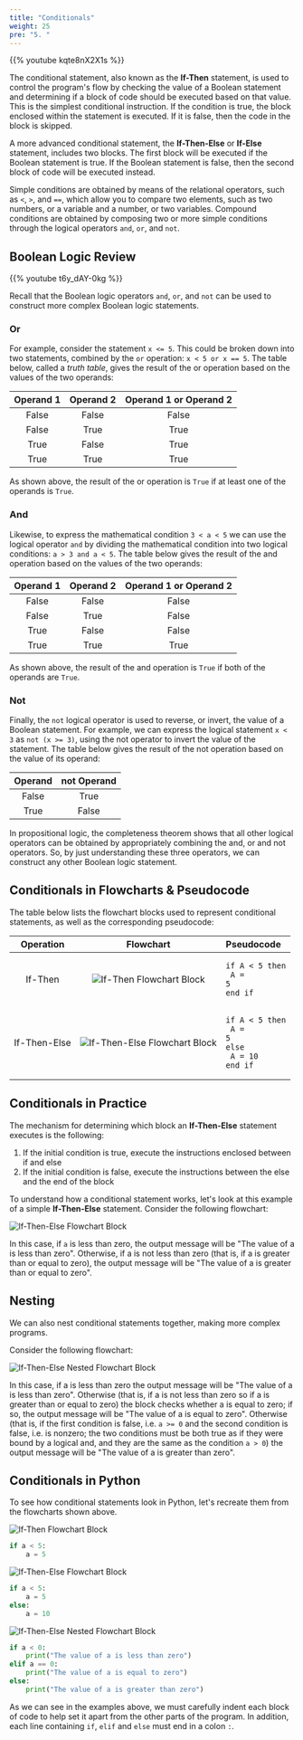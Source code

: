 ```yaml
---
title: "Conditionals"
weight: 25
pre: "5. "
---
```

{{% youtube kqte8nX2X1s %}}

The conditional statement, also known as the **If-Then** statement, is used to control the program's flow by checking the value of a Boolean statement and determining if a block of code should be executed based on that value. This is the simplest conditional instruction. If the condition is true, the block enclosed within the statement is executed. If it is false, then the code in the block is skipped.

A more advanced conditional statement, the **If-Then-Else** or **If-Else** statement, includes two blocks. The first block will be executed if the Boolean statement is true. If the Boolean statement is false, then the second block of code will be executed instead. 

Simple conditions are obtained by means of the relational operators, such as `<`, `>`, and `==`, which allow you to compare two elements, such as two numbers, or a variable and a number, or two variables. Compound conditions are obtained by composing two or more simple conditions through the logical operators `and`, `or`, and `not`.

## Boolean Logic Review

{{% youtube t6y_dAY-0kg %}}

Recall that the Boolean logic operators `and`, `or`, and `not` can be used to construct more complex Boolean logic statements. 

### Or

For example, consider the statement `x <= 5`. This could be broken down into two statements, combined by the `or` operation: `x < 5 or x == 5`. The table below, called a _truth table_, gives the result of the or operation based on the values of the two operands:

| Operand 1 | Operand 2 | Operand 1 **or** Operand 2 | 
|:---------:|:---------:|:--------------------------:|
| False | False | False |
| False | True | True |
| True | False | True |
| True | True | True |

As shown above, the result of the or operation is `True` if at least one of the operands is `True`.

### And

Likewise, to express the mathematical condition `3 < a < 5` we can use the logical operator `and` by dividing the mathematical condition into two logical conditions: `a > 3 and a < 5`. The table below gives the result of the and operation based on the values of the two operands:

| Operand 1 | Operand 2 | Operand 1 **or** Operand 2 | 
|:---------:|:---------:|:--------------------------:|
| False | False | False |
| False | True | False |
| True | False | False |
| True | True | True |

As shown above, the result of the and operation is `True` if both of the operands are `True`.

### Not

Finally, the `not` logical operator is used to reverse, or invert, the value of a Boolean statement. For example, we can express the logical statement `x < 3` as `not (x >= 3)`, using the not operator to invert the value of the statement. The table below gives the result of the not operation based on the value of its operand:

| Operand | **not** Operand | 
|:-------:|:---------------:|
| False | True |
| True | False |

In propositional logic, the completeness theorem shows that all other logical operators can be obtained by appropriately combining the and, or and not operators. So, by just understanding these three operators, we can construct any other Boolean logic statement.

## Conditionals in Flowcharts & Pseudocode

The table below lists the flowchart blocks used to represent conditional statements, as well as the corresponding pseudocode:

| Operation | Flowchart | Pseudocode |
|:---------:|:---------:|:-----------|
| If-Then | ![If-Then Flowchart Block](/images/1/1.3.x.5.conditional1.png) | <pre><code>if A &lt; 5 then<br>    A = 5<br>end if</code></pre> |
| If-Then-Else | ![If-Then-Else Flowchart Block](/images/1/1.3.x.5.conditional2.png) | <pre><code>if A &lt; 5 then<br>    A = 5<br>else<br>    A = 10<br>end if</code></pre> |

## Conditionals in Practice

The mechanism for determining which block an **If-Then-Else** statement executes is the following:

1.	If the initial condition is true, execute the instructions enclosed between if and else
2.	If the initial condition is false, execute the instructions between the else and the end of the block

To understand how a conditional statement works, let's look at this example of a simple **If-Then-Else** statement. Consider the following flowchart:

![If-Then-Else Flowchart Block](/images/1/1.3.x.5.conditional0.png)

In this case, if `a` is less than zero, the output message will be "The value of a is less than zero". Otherwise, if a is not less than zero (that is, if a is greater than or equal to zero), the output message will be "The value of a is greater than or equal to zero". 

## Nesting

We can also nest conditional statements together, making more complex programs. 

Consider the following flowchart:

![If-Then-Else Nested Flowchart Block](/images/1/1.3.x.5.conditionalnest.png)

In this case, if a is less than zero the output message will be "The value of a is less than zero". Otherwise (that is, if a is not less than zero so if a is greater than or equal to zero) the block checks whether a is equal to zero; if so, the output message will be "The value of a is equal to zero". Otherwise (that is, if the first condition is false, i.e. `a >= 0` and the second condition is false, i.e. is nonzero; the two conditions must be both true as if they were bound by a logical and, and they are the same as the condition `a > 0`) the output message will be "The value of a is greater than zero".

## Conditionals in Python

To see how conditional statements look in Python, let's recreate them from the flowcharts shown above.

![If-Then Flowchart Block](/images/1/1.3.x.5.conditional1.png)

```python
if a < 5:
    a = 5
```

![If-Then-Else Flowchart Block](/images/1/1.3.x.5.conditional2.png) 

```python
if a < 5:
    a = 5
else:
    a = 10
```

![If-Then-Else Nested Flowchart Block](/images/1/1.3.x.5.conditionalnest.png)

```python
if a < 0:
    print("The value of a is less than zero")
elif a == 0:
    print("The value of a is equal to zero")
else:
    print("The value of a is greater than zero")
```

As we can see in the examples above, we must carefully indent each block of code to help set it apart from the other parts of the program. In addition, each line containing `if`, `elif` and `else` must end in a colon `:`.
